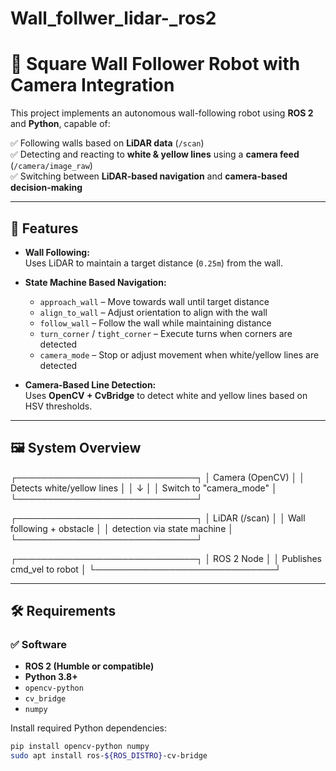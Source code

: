 # Wall_follwer_lidar-_ros2
# 🚀 Square Wall Follower Robot with Camera Integration  

This project implements an autonomous wall-following robot using **ROS 2** and **Python**, capable of:  

✅ Following walls based on **LiDAR data** (`/scan`)  
✅ Detecting and reacting to **white & yellow lines** using a **camera feed** (`/camera/image_raw`)  
✅ Switching between **LiDAR-based navigation** and **camera-based decision-making**  

---

## 📌 Features  

- **Wall Following:**  
  Uses LiDAR to maintain a target distance (`0.25m`) from the wall.  

- **State Machine Based Navigation:**  
  - `approach_wall` – Move towards wall until target distance  
  - `align_to_wall` – Adjust orientation to align with the wall  
  - `follow_wall` – Follow the wall while maintaining distance  
  - `turn_corner` / `tight_corner` – Execute turns when corners are detected  
  - `camera_mode` – Stop or adjust movement when white/yellow lines are detected  

- **Camera-Based Line Detection:**  
  Uses **OpenCV + CvBridge** to detect white and yellow lines based on HSV thresholds.

---

## 🖼️ System Overview  

┌─────────────────────────────┐
│ Camera (OpenCV) │
│ Detects white/yellow lines │
│ ↓ │
│ Switch to "camera_mode" │
└─────────────────────────────┘

┌─────────────────────────────┐
│ LiDAR (/scan) │
│ Wall following + obstacle │
│ detection via state machine │
└─────────────────────────────┘

┌─────────────────────────────┐
│ ROS 2 Node │
│ Publishes cmd_vel to robot │
└─────────────────────────────┘

---

## 🛠️ Requirements  

### ✅ **Software**  
- **ROS 2 (Humble or compatible)**  
- **Python 3.8+**  
- `opencv-python`  
- `cv_bridge`  
- `numpy`  

Install required Python dependencies:  

```bash
pip install opencv-python numpy
sudo apt install ros-${ROS_DISTRO}-cv-bridge
